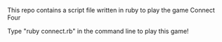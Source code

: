 This repo contains a script file written in ruby to play the game Connect Four

Type "ruby connect.rb" in the command line to play this game!
